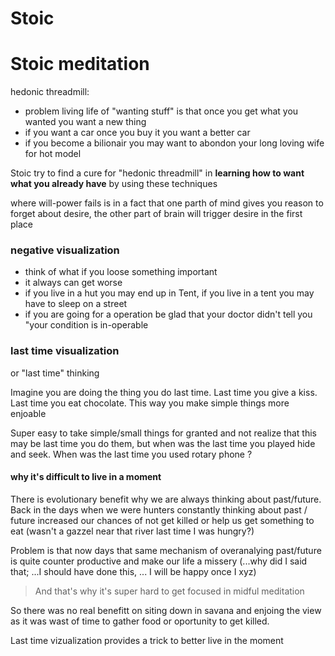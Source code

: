 # Stoic


# Stoic meditation

hedonic threadmill:
  * problem living life of "wanting stuff" is that once you get what you
    wanted you want a new thing
  * if you want a car once you buy it you want a better car
  * if you become a bilionair you may want to abondon your long loving
    wife for hot model

Stoic try to find a cure for "hedonic threadmill" in **learning how to
want what you already have** by using these techniques

where will-power fails is in a fact that one parth of mind gives you reason to forget about desire, the other part of brain will trigger desire in the first place


### negative visualization

* think of what if you loose something important
* it always can get worse
* if you live in a hut you may end up in Tent, if you live in a tent you
  may have to sleep on a street
* if you are going for a operation be glad that your doctor didn't tell
  you "your condition is in-operable


### last time visualization

or "last time" thinking

Imagine you are doing the thing you do last time. Last time you give a
kiss. Last time you eat chocolate. This way you make simple things more
enjoable


Super easy to take simple/small things for granted and not realize that
this may be last time you do them, but when was the last time you played
hide and seek. When was the last time you used rotary phone ?


#### why it's difficult to live in a moment

There is evolutionary benefit why we are always thinking about
past/future. Back in the days when we were hunters constantly thinking
about past / future increased our chances of not get killed or help us get
something to eat (wasn't a gazzel near that river last time I was hungry?)

Problem is that now days that same mechanism of overanalying past/future
is quite counter productive and make our life a missery (...why did I said
that; ...I should have done this, ... I will be happy once I xyz)


> And that's why it's super hard to get focused in midful meditation

So there was no real benefitt on siting down in savana and enjoing the
view as it was wast of time to gather food or oportunity to get killed.


Last time vizualization provides a trick to better live in the moment



